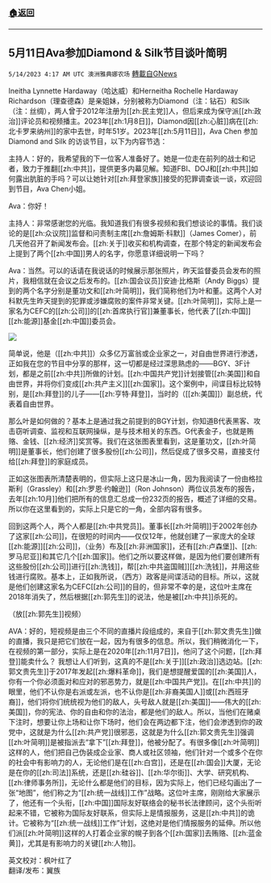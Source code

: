 ###  [:house:返回](README.md)
---


## 5月11日Ava参加Diamond & Silk节目谈叶简明
`5/14/2023 4:17 AM UTC 澳洲雅典娜农场` [轉載自GNews](https://gnews.org/articles/1298915)

Ineitha Lynnette Hardaway（哈达威）和Herneitha Rochelle Hardaway Richardson（理查德森）是亲姐妹，分别被称为Diamond（注：钻石）和Silk（注：丝绸），两人曾于2012年注册为[[zh:民主党]]人，但后来成为保守派[[zh:政治]]评论员和视频播主。2023年[[zh:1月8日]]，Diamond因[[zh:心脏]]病在[[zh:北卡罗来纳州]]的家中去世，时年51岁。2023年[[zh:5月11日]]，Ava Chen 参加Diamond and Silk 的访谈节目，以下为内容节选：

主持人：好的，我希望我的下一位客人准备好了。她是一位走在前列的战士和记者，致力于推翻[[zh:中共]]，提供更多内幕见解。知道FBI、DOJ和[[zh:中共]]如何露出肮脏的手吗？可以让她针对[[zh:拜登家族]]接受的犯罪调查谈一谈，欢迎回到节目，Ava Chen小姐。

Ava：你好！

主持人：非常感谢您的光临。我知道我们有很多视频和我们想谈论的事情。我们谈论的是[[zh:众议院]]监督和问责制主席[[zh:詹姆斯·科默]]（James Comer），前几天他召开了新闻发布会。[[zh:关于]]收买和机构调查，在那个特定的新闻发布会上提到了两个[[zh:中国]]男人的名字，你愿意详细说明一下吗？

Ava：当然。可以的话请在我说话的时候展示那张照片，昨天监督委员会发布的照片，我相信就在会议之后发布的。[[zh:国会议员]]安迪·比格斯（Andy Biggs）提到的两个名字分别是董功文和[[zh:叶简明]]，我们简称他们为叶和董。这两个人对科默先生昨天提到的犯罪或涉嫌腐败的案件非常关键。[[zh:叶简明]]，实际上是一家名为CEFC的[[zh:公司]]的[[zh:首席执行官]]兼董事长，他代表了[[zh:中国]][[zh:能源]]基金[[zh:中国]]委员会。

![](https://ipfs.gnews.org/ipfs/QmRjxQrF1xJpGGvg5kC51EjNj64ATjdRzFVWsyY9adLuVQ?filename=dad2fdfa-fb23-448a-94c8-c51969bf8aad.jpg)


简单说，他是（[[zh:中共]]）众多亿万富翁或企业家之一，对自由世界进行渗透，正如我在您的节目中分享的那样，这一切都是经过深思熟虑的——BGY、3F计划，都是之前[[zh:中共]]所做的计划。[[zh:中国共产党]]计划接管[[zh:美国]]和自由世界，并将你们变成[[zh:共产主义]][[zh:国家]]。这个案例中，间谍目标比较特别，是[[zh:拜登]]的儿子——[[zh:亨特·拜登]]，当时的（[[zh:美国]]）副总统，代表着自由世界。

那么叶是如何做的？基本上是通过我之前提到的BGY计划，你知道B代表黑客、攻击窃听调查、监视和互联网操纵，是与技术相关的东西。G代表金子，也就是贿赂、金钱、[[zh:经济]]奖赏等。我们在这张图表里看到，这是董功文，[[zh:叶简明]]是董事长，他们创建了很多股份[[zh:公司]]，然后促成了很多交易，直接支付给[[zh:拜登]]的家庭成员。

正如这张图表所清楚表明的，但实际上这只是冰山一角，因为我阅读了一份由格拉斯利（Grassley）和[[zh:罗恩·约翰逊]]（Ron Johnson）两位议员发布的报告，去年[[zh:10月]]他们把所有的信息汇总成一份232页的报告，概述了详细的交易。所以你在这里看到的，实际上只是它的一角，全部内容有很多。

回到这两个人，两个人都是[[zh:中共党员]]。董事长[[zh:叶简明]]于2002年创办了这家[[zh:公司]]，在很短的时间内——仅仅12年，他就创建了一家庞大的全球[[zh:能源]][[zh:公司]]，（业务）布及[[zh:非洲国家]]，还有[[zh:卢森堡]]、[[zh:罗马尼亚]]和其它几个[[zh:国家]]。他们之所以要这样做，是因为他们要创建所有这些股份[[zh:公司]]进行[[zh:洗钱]]，帮[[zh:中共盗国贼]][[zh:洗钱]]，并用这些钱进行腐败。基本上，正如我所说，（西方）政客是间谍活动的目标。所以，这就是他们创建这家名为CEFC[[zh:公司]]的目的，但非常不幸的是，这位叶主席在2018年消失了，然后根据[[zh:郭先生]]的说法，他是被[[zh:中共]]杀死的。

（放[[zh:郭先生]]视频）

AVA：好的，短视频是由三个不同的直播片段组成的，来自于[[zh:郭文贵先生]]做的直播，我只是把它们放在一起，因为有很多的信息。所以，我们稍微消化一下，在视频的第一部分，实际上是在2020年[[zh:11月7日]]，他问了这个问题，[[zh:拜登]]能卖什么？ 我想让人们听到，这真的不是[[zh:关于]][[zh:政治]]选边站。[[zh:郭文贵先生]]于2017年发起[[zh:爆料革命]]，我们是想提醒爱国的[[zh:美国]]人，你有一个你必须面对和应对的邪恶势力，就是[[zh:中国共产党]]。在[[zh:中共]]的眼里，他们不认你是右派或左派，也不认你是[[zh:非裔美国人]]或[[zh:西班牙裔]]，他们将你们统统视为他们的敌人，头号敌人就是[[zh:美国]]——伟大的[[zh:美国]]，你的宪法、你的自由和你的法治，都是他们的敌人。所以，当他们在赌桌下注时，想要让你上场和让你下场时，他们会在两边都下注，他们会渗透到你的政党中，这就是为什么[[zh:共产党]]很邪恶，这就是为什么[[zh:郭文贵先生]]强调[[zh:叶简明]]是被指派去“拿下”[[zh:拜登]]，他被分配了。有很多像[[zh:叶简明]]这样的人，他们把自己伪装成企业家、商人或社区领袖，他们针对一个或多个在你的社会中有影响力的人，无论他们是在[[zh:白宫]]，还是在[[zh:国会]]大厦，无论是在你的[[zh:司法]]系统，还是[[zh:硅谷]]、[[zh:华尔街]]、大学、研究机构、[[zh:律师事务所]]，无论什么都是他们的目标，因为实际上，他们已经勾画出了一张“地图”，他们称之为“[[zh:统一战线]]工作”战略。这位叶主席，刚刚给大家展示了，他还有一个头衔，[[zh:中国]]国际友好联络会的秘书长法律顾问，这个头衔听起来不错，它被称为国际友好联系，但实际上是情报服务，这是[[zh:中共]]的诡计。它被称为“[[zh:统一战线]]工作”计划，这绝对是他们情报服务的延伸。所以他们派[[zh:叶简明]]这样的人打着企业家的幌子到各个[[zh:国家]]去贿赂、[[zh:蓝金黄]]，尤其是有影响力的关键[[zh:人物]]。

英文校对：枫叶红了  
翻译/发布：翼族
